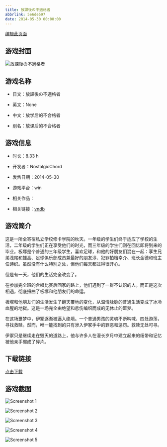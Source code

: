 ```yaml
---
title: 放課後の不適格者
abbrlink: 5e6de597
date: 2014-05-30 00:00:00
---
```

[编辑此页面](https://github.com/ACG-3/ADV3-source/blob/main/source/_posts/%E6%94%BE%E8%AA%B2%E5%BE%8C%E3%81%AE%E4%B8%8D%E9%81%A9%E6%A0%BC%E8%80%85.md)

## 游戏封面

![放課後の不適格者](https://pan.timero.xyz/d/onedrive/img_lib_001/%E6%94%BE%E8%AA%B2%E5%BE%8C%E3%81%AE%E4%B8%8D%E9%81%A9%E6%A0%BC%E8%80%85_cover.avif)


## 游戏名称

- 日文：放課後の不適格者
- 英文：None
- 中文：放学后的不合格者

- 别名：放课后的不合格者


## 游戏信息

- 时长：8.33 h
- 开发者：NostalgicChord
- 发售日期：2014-05-30
- 游戏平台：win
- 相关作品：

- 相关链接：[vndb](https://vndb.org/v13904)


## 游戏简介

这是一所全寄宿私立学校修卡学院的秋天。一年级的学生们终于适应了学校的生活，二年级的学生们正在享受他们的时光，而三年级的学生们则在回忆即将到来的毕业。板塚是个普通的三年级学生，喜欢足球，和他的好朋友们混在一起：孪生兄弟浅尾和雄高、足球俱乐部成员兼最好的朋友淳、犯罪拍档幸介、班长金德和班主任诗织。虽然没有什么特别之处，但他们每天都过得很开心。

但是有一天，他们的生活完全改变了。

在参加完全班的合唱比赛后回家的路上，他们遇到了一群不认识的人。而正是这次相遇，彻底扭曲了板塚和他朋友们的命运。

板塚和他朋友们的生活发生了翻天覆地的变化，从温情脉脉的普通生活变成了冰冷血腥的地狱。这是一场完全由绝望和悲伤编织而成的无休止的噩梦。

在这场噩梦中，伊冢逐渐被逼入绝境。一个普通男孩的灵魂不断呐喊，四处游荡，寻找救赎。然而，唯一能找到的只有渗入伊冢手中的罪恶和惩罚。救赎无处可寻。

伊冢只是继续走在毁灭的道路上，他与许多人在漫长岁月中建立起来的纽带和记忆被他亲手碾成了碎片。




## 下载链接

[点击下载](https://pan.timero.xyz/onedrive/adv_lib_001/%E6%94%BE%E8%AA%B2%E5%BE%8C%E3%81%AE%E4%B8%8D%E9%81%A9%E6%A0%BC%E8%80%85)


## 游戏截图


![Screenshot 1](https://pan.timero.xyz/d/onedrive/img_lib_001/%E6%94%BE%E8%AA%B2%E5%BE%8C%E3%81%AE%E4%B8%8D%E9%81%A9%E6%A0%BC%E8%80%85_Screenshot_1.avif)

![Screenshot 2](https://pan.timero.xyz/d/onedrive/img_lib_001/%E6%94%BE%E8%AA%B2%E5%BE%8C%E3%81%AE%E4%B8%8D%E9%81%A9%E6%A0%BC%E8%80%85_Screenshot_2.avif)

![Screenshot 3](https://pan.timero.xyz/d/onedrive/img_lib_001/%E6%94%BE%E8%AA%B2%E5%BE%8C%E3%81%AE%E4%B8%8D%E9%81%A9%E6%A0%BC%E8%80%85_Screenshot_3.avif)

![Screenshot 4](https://pan.timero.xyz/d/onedrive/img_lib_001/%E6%94%BE%E8%AA%B2%E5%BE%8C%E3%81%AE%E4%B8%8D%E9%81%A9%E6%A0%BC%E8%80%85_Screenshot_4.avif)

![Screenshot 5](https://pan.timero.xyz/d/onedrive/img_lib_001/%E6%94%BE%E8%AA%B2%E5%BE%8C%E3%81%AE%E4%B8%8D%E9%81%A9%E6%A0%BC%E8%80%85_Screenshot_5.avif)

